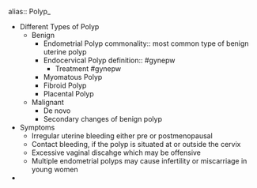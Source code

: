 alias:: Polyp_

- Different Types of Polyp
	- Benign
		- Endometrial Polyp
		  commonality:: most common type of benign uterine polyp
		- Endocervical Polyp
		  definition:: #gynepw
			- Treatment #gynepw
		- Myomatous Polyp
		- Fibroid Polyp
		- Placental Polyp
	- Malignant
		- De novo
		- Secondary changes of benign polyp
- Symptoms
	- Irregular uterine bleeding either pre or postmenopausal
	- Contact bleeding, if the polyp is situated at or outside the cervix
	- Excessive vaginal discahge which may be offensive
	- Multiple endometrial polyps may cause infertility or miscarriage in young women
-